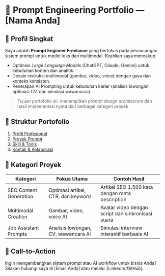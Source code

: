 # 🎯 Prompt Engineering Portfolio — [Nama Anda]

## 💼 Profil Singkat
Saya adalah **Prompt Engineer Freelance** yang berfokus pada perancangan sistem prompt untuk model teks dan multimodal.
Keahlian saya mencakup:
- Optimasi *Large Language Models* (ChatGPT, Claude, Gemini) untuk kebutuhan konten dan analitik.
- Desain instruksi multimodal (gambar, video, voice) dengan gaya dan konteks konsisten.
- Penerapan AI Prompting untuk kebutuhan karier (analisis lowongan, optimasi CV, dan simulasi wawancara).

> Tujuan portofolio ini: menampilkan *prompt design architecture* dan hasil implementasi nyata dari berbagai kategori proyek.

## 📂 Struktur Portofolio
1. [Profil Profesional](01_Profile/)
2. [Proyek Prompt](02_Projects/)
3. [Skill & Tools](03_Skills_and_Tools/)
4. [Kontak & Kolaborasi](04_Contact_and_CTA/)

## 🧠 Kategori Proyek
| Kategori | Fokus Utama | Contoh Hasil |
|-----------|--------------|--------------|
| SEO Content Generation | Optimasi artikel, CTR, dan keyword | Artikel SEO 1.500 kata dengan meta description |
| Multimodal Creation | Gambar, video, voice AI | Avatar video dengan script dan sinkronisasi suara |
| Job Assistant Prompts | Analisis lowongan, CV, wawancara AI | Simulasi interview interaktif berbasis AI |

## 📩 Call-to-Action
Ingin mengembangkan sistem prompt atau AI workflow untuk bisnis Anda?
Silakan hubungi saya di [Email Anda] atau melalui [LinkedIn/GitHub].
